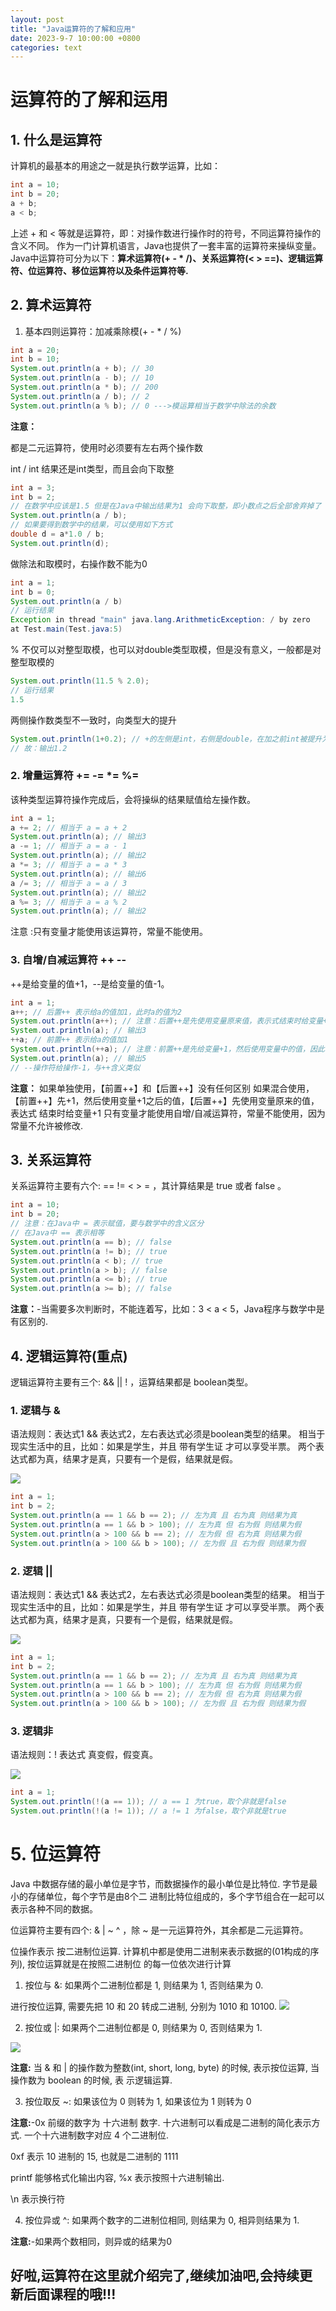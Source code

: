 ```yaml
---
layout: post
title: "Java运算符的了解和应用"
date: 2023-9-7 10:00:00 +0800
categories: text
---
```

# 运算符的了解和运用
## 1. 什么是运算符 
计算机的最基本的用途之一就是执行数学运算，比如：
```java
int a = 10;
int b = 20;
a + b;
a < b;
```
上述 + 和 < 等就是运算符，即：对操作数进行操作时的符号，不同运算符操作的含义不同。 作为一门计算机语言，Java也提供了一套丰富的运算符来操纵变量。
Java中运算符可分为以下：__算术运算符(+ - * /)、关系运算符(< > ==)、逻辑运算符、位运算符、移位运算符以及条件运算符等.__

## 2. 算术运算符
1. 基本四则运算符：加减乘除模(+ - * / %)
```java
int a = 20;
int b = 10;
System.out.println(a + b); // 30
System.out.println(a - b); // 10
System.out.println(a * b); // 200
System.out.println(a / b); // 2
System.out.println(a % b); // 0 --->模运算相当于数学中除法的余数
```
__注意：__

都是二元运算符，使用时必须要有左右两个操作数

int / int 结果还是int类型，而且会向下取整
```java
int a = 3;
int b = 2;
// 在数学中应该是1.5 但是在Java中输出结果为1 会向下取整，即小数点之后全部舍弃掉了
System.out.println(a / b);
// 如果要得到数学中的结果，可以使用如下方式
double d = a*1.0 / b;
System.out.println(d);
```
做除法和取模时，右操作数不能为0
```java
int a = 1;
int b = 0;
System.out.println(a / b)
// 运行结果
Exception in thread "main" java.lang.ArithmeticException: / by zero
at Test.main(Test.java:5)
```
% 不仅可以对整型取模，也可以对double类型取模，但是没有意义，一般都是对整型取模的
```java
System.out.println(11.5 % 2.0);
// 运行结果
1.5
```
两侧操作数类型不一致时，向类型大的提升
```java
System.out.println(1+0.2); // +的左侧是int，右侧是double，在加之前int被提升为double
// 故：输出1.2
```
### 2. 增量运算符 += -= *= %=

该种类型运算符操作完成后，会将操纵的结果赋值给左操作数。
```java
int a = 1;
a += 2; // 相当于 a = a + 2
System.out.println(a); // 输出3
a -= 1; // 相当于 a = a - 1
System.out.println(a); // 输出2
a *= 3; // 相当于 a = a * 3
System.out.println(a); // 输出6
a /= 3; // 相当于 a = a / 3
System.out.println(a); // 输出2
a %= 3; // 相当于 a = a % 2
System.out.println(a); // 输出2
```
注意 :只有变量才能使用该运算符，常量不能使用。

### 3. 自增/自减运算符 ++ --

++是给变量的值+1，--是给变量的值-1。
```java
int a = 1;
a++; // 后置++ 表示给a的值加1，此时a的值为2
System.out.println(a++); // 注意：后置++是先使用变量原来值，表示式结束时给变量+1，因此输出2
System.out.println(a); // 输出3
++a; // 前置++ 表示给a的值加1
System.out.println(++a); // 注意：前置++是先给变量+1，然后使用变量中的值，因此输出5
System.out.println(a); // 输出5
// --操作符给操作-1，与++含义类似
```
__注意：__ 如果单独使用，【前置++】和【后置++】没有任何区别 如果混合使用，【前置++】先+1，然后使用变量+1之后的值，【后置++】先使用变量原来的值，表达式 结束时给变量+1 只有变量才能使用自增/自减运算符，常量不能使用，因为常量不允许被修改.

## 3. 关系运算符
关系运算符主要有六个: == != < > = ，其计算结果是 true 或者 false 。
```java
int a = 10;
int b = 20;
// 注意：在Java中 = 表示赋值，要与数学中的含义区分
// 在Java中 == 表示相等
System.out.println(a == b); // false
System.out.println(a != b); // true
System.out.println(a < b); // true
System.out.println(a > b); // false
System.out.println(a <= b); // true
System.out.println(a >= b); // false
```
__注意：__-当需要多次判断时，不能连着写，比如：3 < a < 5，Java程序与数学中是有区别的.

## 4. 逻辑运算符(重点)
逻辑运算符主要有三个: && || ! ，运算结果都是 boolean类型。

### 1. 逻辑与 &

语法规则：表达式1 && 表达式2，左右表达式必须是boolean类型的结果。 相当于现实生活中的且，比如：如果是学生，并且 带有学生证 才可以享受半票。 两个表达式都为真，结果才是真，只要有一个是假，结果就是假。

![](https://github.com/sakurajh/sakurajh.github.io/blob/master/assets/img/118.png?raw=true)

```java
int a = 1;
int b = 2;
System.out.println(a == 1 && b == 2); // 左为真 且 右为真 则结果为真
System.out.println(a == 1 && b > 100); // 左为真 但 右为假 则结果为假
System.out.println(a > 100 && b == 2); // 左为假 但 右为真 则结果为假
System.out.println(a > 100 && b > 100); // 左为假 且 右为假 则结果为假
```
### 2. 逻辑 ||

语法规则：表达式1 && 表达式2，左右表达式必须是boolean类型的结果。 相当于现实生活中的且，比如：如果是学生，并且 带有学生证 才可以享受半票。 两个表达式都为真，结果才是真，只要有一个是假，结果就是假。

![](https://github.com/sakurajh/sakurajh.github.io/blob/master/assets/img/119.png?raw=true)

```java
int a = 1;
int b = 2;
System.out.println(a == 1 && b == 2); // 左为真 且 右为真 则结果为真
System.out.println(a == 1 && b > 100); // 左为真 但 右为假 则结果为假
System.out.println(a > 100 && b == 2); // 左为假 但 右为真 则结果为假
System.out.println(a > 100 && b > 100); // 左为假 且 右为假 则结果为假
```
### 3. 逻辑非

语法规则：! 表达式 真变假，假变真。

![](https://github.com/sakurajh/sakurajh.github.io/blob/master/assets/img/120.png?raw=true)

```java
int a = 1;
System.out.println(!(a == 1)); // a == 1 为true，取个非就是false
System.out.println(!(a != 1)); // a != 1 为false，取个非就是true
```
# 5. 位运算符
Java 中数据存储的最小单位是字节，而数据操作的最小单位是比特位. 字节是最小的存储单位，每个字节是由8个二 进制比特位组成的，多个字节组合在一起可以表示各种不同的数据。

位运算符主要有四个: & | ~ ^ ，除 ~ 是一元运算符外，其余都是二元运算符。

位操作表示 按二进制位运算. 计算机中都是使用二进制来表示数据的(01构成的序列), 按位运算就是在按照二进制位 的每一位依次进行计算

1. 按位与 &: 如果两个二进制位都是 1, 则结果为 1, 否则结果为 0.

进行按位运算, 需要先把 10 和 20 转成二进制, 分别为 1010 和 10100.
![](https://github.com/sakurajh/sakurajh.github.io/blob/master/assets/img/121.png?raw=true)



2. 按位或 |: 如果两个二进制位都是 0, 则结果为 0, 否则结果为 1.

![](https://github.com/sakurajh/sakurajh.github.io/blob/master/assets/img/122.png?raw=true)


__注意:__ 当 & 和 | 的操作数为整数(int, short, long, byte) 的时候, 表示按位运算, 当操作数为 boolean 的时候, 表 示逻辑运算.

3. 按位取反 ~: 如果该位为 0 则转为 1, 如果该位为 1 则转为 0

__注意:__-0x 前缀的数字为 十六进制 数字. 十六进制可以看成是二进制的简化表示方式. 一个十六进制数字对应 4 个二进制位.

0xf 表示 10 进制的 15, 也就是二进制的 1111

printf 能够格式化输出内容, %x 表示按照十六进制输出.

\n 表示换行符

4. 按位异或 ^: 如果两个数字的二进制位相同, 则结果为 0, 相异则结果为 1.

__注意:__-如果两个数相同，则异或的结果为0

## __好啦,运算符在这里就介绍完了,继续加油吧,会持续更新后面课程的哦!!!__
